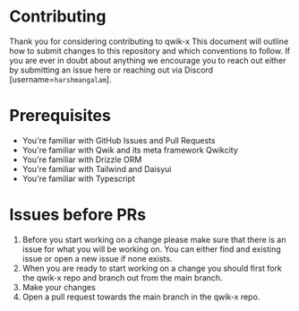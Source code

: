 # Contributing

Thank you for considering contributing to qwik-x This document will outline how to submit changes to this repository and which conventions to follow. If you are ever in doubt about anything we encourage you to reach out either by submitting an issue here or reaching out via Discord [username=`harshmangalam`].

# Prerequisites

- You're familiar with GitHub Issues and Pull Requests
- You're familiar with Qwik and its meta framework Qwikcity
- You're familiar with Drizzle ORM
- You're familiar with Tailwind and Daisyui
- You're familiar with Typescript

# Issues before PRs

1. Before you start working on a change please make sure that there is an issue for what you will be working on. You can either find and existing issue or open a new issue if none exists.
2. When you are ready to start working on a change you should first fork the qwik-x repo and branch out from the main branch.
3. Make your changes
4. Open a pull request towards the main branch in the qwik-x repo.
